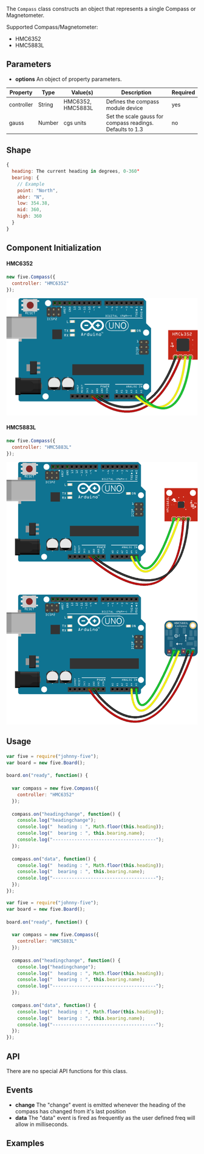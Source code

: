 The `Compass` class constructs an object that represents a single Compass or Magnetometer.

Supported Compass/Magnetometer:

- HMC6352
- HMC5883L

## Parameters

 * **options** An object of property parameters.

  | Property | Type   | Value(s)          | Description                                               | Required |
  |---------------|--------|-------------------|-----------------------------------------------------------|----------|
  | controller    | String | HMC6352, HMC5883L | Defines the compass module device                         | yes      |
  | gauss         | Number | cgs units         | Set the scale gauss for compass readings. Defaults to 1.3 | no       |

## Shape

```js
{
  heading: The current heading in degrees, 0-360°
  bearing: {
    // Example
    point: "North",
    abbr: "N",
    low: 354.38,
    mid: 360,
    high: 360
  }
}
```

## Component Initialization

#### HMC6352

```js
new five.Compass({
  controller: "HMC6352"
});
```
![HMC6352](https://github.com/rwaldron/johnny-five/raw/master/docs/breadboard/compass-hmc6352.png)

#### HMC5883L

```js
new five.Compass({
  controller: "HMC5883L"
});
```
![HMC5883L](https://github.com/rwaldron/johnny-five/raw/master/docs/breadboard/compass-hmc5883l.png)


## Usage

```js
var five = require("johnny-five");
var board = new five.Board();

board.on("ready", function() {

  var compass = new five.Compass({
    controller: "HMC6352"
  });

  compass.on("headingchange", function() {
    console.log("headingchange");
    console.log("  heading : ", Math.floor(this.heading));
    console.log("  bearing : ", this.bearing.name);
    console.log("--------------------------------------");
  });

  compass.on("data", function() {
    console.log("  heading : ", Math.floor(this.heading));
    console.log("  bearing : ", this.bearing.name);
    console.log("--------------------------------------");
  });
});
```

```js
var five = require("johnny-five");
var board = new five.Board();

board.on("ready", function() {

  var compass = new five.Compass({
    controller: "HMC5883L"
  });

  compass.on("headingchange", function() {
    console.log("headingchange");
    console.log("  heading : ", Math.floor(this.heading));
    console.log("  bearing : ", this.bearing.name);
    console.log("--------------------------------------");
  });

  compass.on("data", function() {
    console.log("  heading : ", Math.floor(this.heading));
    console.log("  bearing : ", this.bearing.name);
    console.log("--------------------------------------");
  });
});
```

## API

There are no special API functions for this class.


## Events

- **change** The "change" event is emitted whenever the heading of the compass has changed from it's last position
- **data** The "data" event is fired as frequently as the user defined freq will allow in milliseconds.

<!--remove-start-->

## Examples

<!--remove-end-->